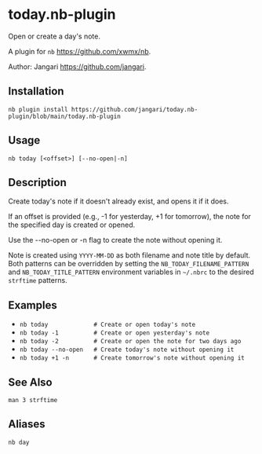 # today.nb-plugin

Open or create a day's note.

A plugin for `nb` <https://github.com/xwmx/nb>.

Author: Jangari <https://github.com/jangari>.

## Installation

```
nb plugin install https://github.com/jangari/today.nb-plugin/blob/main/today.nb-plugin
```

## Usage

`nb today [<offset>] [--no-open|-n]`

## Description

Create today's note if it doesn't already exist, and opens it if it does.

If an offset is provided (e.g., -1 for yesterday, +1 for tomorrow), the note for the specified day is created or opened.

Use the --no-open or -n flag to create the note without opening it.

Note is created using `YYYY-MM-DD` as both filename and note title by default. Both patterns can be overridden by setting the `NB_TODAY_FILENAME_PATTERN` and `NB_TODAY_TITLE_PATTERN` environment variables in `~/.nbrc` to the desired `strftime` patterns.

## Examples

- `nb today             # Create or open today's note`
- `nb today -1          # Create or open yesterday's note`
- `nb today -2          # Create or open the note for two days ago`
- `nb today --no-open   # Create today's note without opening it`
- `nb today +1 -n       # Create tomorrow's note without opening it`

## See Also

`man 3 strftime`

## Aliases

`nb day`
